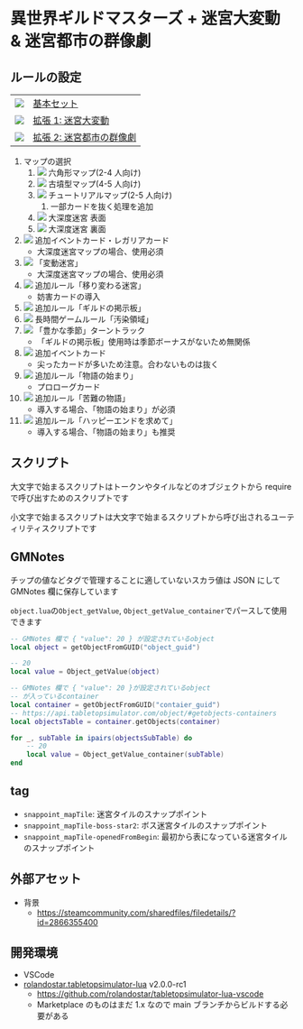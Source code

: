 # 異世界ギルドマスターズ + 迷宮大変動 & 迷宮都市の群像劇

## ルールの設定

|                          |                                                 |
| ------------------------ | ----------------------------------------------- |
| ![][badge-base]          | [基本セット][bodoge-base]                       |
| ![][badge-ext-labyrinth] | [拡張 1: 迷宮大変動][bodoge-ext-labyrinth]      |
| ![][badge-ext-ensemble]  | [拡張 2: 迷宮都市の群像劇][bodoge-ext-ensemble] |

[bodoge-base]: https://bodoge.hoobby.net/games/isekai-guild-mastersomasutazu
[bodoge-ext-labyrinth]: https://bodoge.hoobby.net/games/isekai-guild-mastersmeikyu-daihendou
[bodoge-ext-ensemble]: https://bodoge.hoobby.net/games/dungeon-towns-ensemble

<!-- -->

[badge-base]: https://img.shields.io/badge/基本-gray?style=flat-square
[badge-ext-labyrinth]: https://img.shields.io/badge/拡張-迷宮-b91c1c?style=flat-square
[badge-ext-ensemble]: https://img.shields.io/badge/拡張-群像劇-4d7c0f?style=flat-square

<!-- -->

1. マップの選択
    1. ![][badge-base] 六角形マップ(2-4 人向け)
    2. ![][badge-base] 古墳型マップ(4-5 人向け)
    3. ![][badge-base] チュートリアルマップ(2-5 人向け)
        1. 一部カードを抜く処理を追加
    4. ![][badge-ext-labyrinth] 大深度迷宮 表面
    5. ![][badge-ext-labyrinth] 大深度迷宮 裏面
2. ![][badge-ext-labyrinth] 追加イベントカード・レガリアカード
    - 大深度迷宮マップの場合、使用必須
3. ![][badge-ext-labyrinth] 「変動迷宮」
    - 大深度迷宮マップの場合、使用必須
4. ![][badge-ext-labyrinth] 追加ルール「移り変わる迷宮」
    - 妨害カードの導入
5. ![][badge-ext-labyrinth] 追加ルール「ギルドの掲示板」
6. ![][badge-ext-labyrinth] 長時間ゲームルール「汚染領域」
7. ![][badge-ext-labyrinth] 「豊かな季節」ターントラック
    - 「ギルドの掲示板」使用時は季節ボーナスがないため無関係
8. ![][badge-ext-ensemble] 追加イベントカード
    - 尖ったカードが多いため注意。合わないものは抜く
9. ![][badge-ext-ensemble] 追加ルール「物語の始まり」
    - プロローグカード
10. ![][badge-ext-ensemble] 追加ルール「苦難の物語」
    - 導入する場合、「物語の始まり」が必須
11. ![][badge-ext-ensemble] 追加ルール「ハッピーエンドを求めて」
    - 導入する場合、「物語の始まり」も推奨

## スクリプト

大文字で始まるスクリプトはトークンやタイルなどのオブジェクトから require で呼び出すためのスクリプトです

小文字で始まるスクリプトは大文字で始まるスクリプトから呼び出されるユーティリティスクリプトです

## GMNotes

チップの値などタグで管理することに適していないスカラ値は JSON にして GMNotes 欄に保存しています

`object.lua`の`Object_getValue`, `Object_getValue_container`でパースして使用できます

```lua
-- GMNotes 欄で { "value": 20 } が設定されているobject
local object = getObjectFromGUID("object_guid")

-- 20
local value = Object_getValue(object)
```

```lua
-- GMNotes 欄で { "value": 20 }が設定されているobject
-- が入っているcontainer
local container = getObjectFromGUID("contaier_guid")
-- https://api.tabletopsimulator.com/object/#getobjects-containers
local objectsTable = container.getObjects(container)

for _, subTable in ipairs(objectsSubTable) do
    -- 20
    local value = Object_getValue_container(subTable)
end
```

## tag

-   `snappoint_mapTile`: 迷宮タイルのスナップポイント
-   `snappoint_mapTile-boss-star2`: ボス迷宮タイルのスナップポイント
-   `snappoint_mapTile-openedFromBegin`: 最初から表になっている迷宮タイルのスナップポイント

## 外部アセット

-   背景
    -   https://steamcommunity.com/sharedfiles/filedetails/?id=2866355400

## 開発環境

-   VSCode
-   [rolandostar.tabletopsimulator-lua](https://marketplace.visualstudio.com/items?itemName=rolandostar.tabletopsimulator-lua) v2.0.0-rc1
    -   https://github.com/rolandostar/tabletopsimulator-lua-vscode
    -   Marketplace のものはまだ 1.x なので main ブランチからビルドする必要がある
